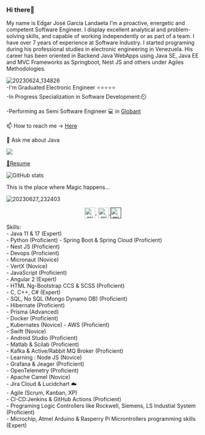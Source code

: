 ### Hi there👋

My name is Edgar José García Landaeta I'm a proactive, energetic and competent Software Engineer. I display excellent analytical and problem-solving skills, and capable of working independently or as part of a team. I have over 7 years of experience at Software Industry. I started programing during his professional studies in electronic engineering in Venezuela. His career has been oriented in Backend Java WebApps using Java SE, Java EE and MVC Frameworks as Springboot, Nest JS and others under Agiles Methodologies.

![20230624_134826](https://github.com/edgar643/edgar643/assets/54609461/af15e5f3-2960-41ad-8963-c13d818e02d5) <br>
-I'm Graduated Electronic Engineer :star::star::star::star::star: <br>
-In Progress Specialization in Software Development:⏲️

-Performing as Semi Software Engineer :computer: in [Globant]((https://www.globant.com/))

📫 How to reach me -> [Here](https://www.linkedin.com/in/ejgarcial/)

💬 Ask me about Java
 <div>
   <a href="https://www.codewars.com/users/edgar643"><img src="https://www.codewars.com/users/edgar643/badges/small">
 </div>
     
📘[Resume](https://github.com/edgar643/edgar643/files/10486104/CV.Edgar.Garcia.ENG.pdf)

![GitHub stats](https://github-readme-stats.vercel.app/api?username=edgar643&show_icons=true&theme=dark)

This is the place where Magic happens...

![20230627_232403](https://github.com/edgar643/edgar643/assets/54609461/e0a7897d-014c-4717-944b-4146ad9cfc8e)
<br>
<p align="center">
     <a href="https://www.youtube.com/channel/UCRQmogD06nB3yxXnZEV2iIw" target="blank" style='margin-right:4px'>
    <img align="center" src="https://cdn.jsdelivr.net/npm/simple-icons@3.0.1/icons/youtube.svg" alt="midudev" height="28px" width="28px" />
  </a>
  <a href="https://instagram.com/edgar_garcia643" target="blank">
    <img align="center" src="https://cdn.jsdelivr.net/npm/simple-icons@3.0.1/icons/instagram.svg" alt="midu.dev" height="28px" width="28px" />
  </a>
  <a href="" target="blank">
    <img align="center" src="https://cdn.jsdelivr.net/npm/simple-icons@3.0.1/icons/twitter.svg" alt="midudev" height="28px" width="28px" />
  </a>
</p>
Skills:
<br>
- Java 11 & 17 (Expert) <br>
- Python (Proficient)
- Spring Boot & Spring Cloud (Proficient)<br>
- Nest JS (Proficient)<br>
- Devops (Proficient)<br>
- Micronaut (Novice)<br>
- VertX (Novice)<br>
- JavaScript (Proficient)<br>
- Angular 2 (Expert)<br>
- HTML Ng-Bootstrap CCS & SCSS (Proficient)<br>
- C, C++, C# (Expert)<br>
- SQL, No SQL (Mongo Dynamo DB) (Proficient)<br> 
- Hibernate (Proficient)<br> 
- Prisma (Advanced)<br> 
- Docker (Proficient)<br>
_ Kubernates (Novice)
- AWS (Proficient)<br>
- Swift (Novice) <br>
- Android Studio (Proficient) <br>
- Matlab & Scilab (Proficient)<br>
- Kafka & Active/Rabbit MQ Broker (Proficient)<br>
- Learning  : Node JS (Novice)<br>
- Grafana & Jeager (Proficient)<br>
- OpenTelemetry (Proficient)<br>
- Apache Camel (Novice) <br>
- Jira Cloud & Lucidchart ☁️ <br>
- Agile (Scrum, Kanban, XP)<br>
- CI-CD:Jenkins & GitHub Actions (Proficient)<br>
- Programing Logic Controllers like Rockwell, Siemens, LS Industial System (Proficient)<br>
- Microchip, Atmel Arduino & Rasperry Pi Microntrollers programming skills (Expert)<br>

<br>
<!--**edgar643/edgar643** is a ✨ _special_ ✨ repository because its `README.md` (this file) appears on your GitHub profile.-->
